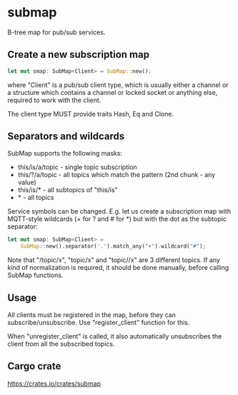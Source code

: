 # submap

B-tree map for pub/sub services.

## Create a new subscription map

```rust
let mut smap: SubMap<Client> = SubMap::new();
```

where "Client" is a pub/sub client type, which is usually either a channel or a
structure which contains a channel or locked socket or anything else, required
to work with the client.

The client type MUST provide traits Hash, Eq and Clone.

## Separators and wildcards

SubMap supports the following masks:

* this/is/a/topic - single topic subscription
* this/?/a/topic - all topics which match the pattern (2nd chunk - any value)
* this/is/\* - all subtopics of "this/is"
* \* - all topics

Service symbols can be changed. E.g. let us create a subscription map with
MQTT-style wildcards (+ for ? and # for \*) but with the dot as the subtopic
separator:

```rust
let mut smap: SubMap<Client> =
    SubMap::new().separator('.').match_any("+").wildcard("#");
```

Note that "/topic/x", "topic/x" and "topic//x" are 3 different topics. If
any kind of normalization is required, it should be done manually, before
calling SubMap functions.

## Usage

All clients must be registered in the map, before they can
subscribe/unsubscribe. Use "register_client" function for this.

When "unregister_client" is called, it also automatically unsubscribes the
client from all the subscribed topics.

## Cargo crate

<https://crates.io/crates/submap>
